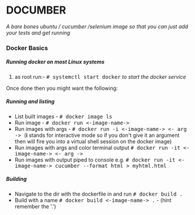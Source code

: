 
# DOCUMBER

*A bare bones ubuntu / cucumber /selenium image so that you can just add your tests and get running*

### Docker Basics

##### Running docker on most Linux systems

1. as root run:- <kbd># systemctl start docker</kbd> _to start the docker service_

Once done then you might want the following:

##### Running and listing  

- List built images - <kbd># docker image ls </kbd>
- Run image - <kbd># docker run <-image-name-> </kbd>
- Run images with args - <kbd># docker run -i <-image-name-> <- arg -> </kbd> (__i__ stands for interactive mode so if you don't give it an argument then will fire you into a virtual shell session on the docker image)
- Run images with args and color terminal output <kbd># docker run -it <-image-name-> <- arg -> </kbd>
- Run images with output piped to console e.g. <kbd># docker run -it <-image-name->  cucumber --format html > myhtml.html</kbd>

##### Building 

- Navigate to the dir with the dockerfile in and run <kbd># docker build .</kbd>
- Build with a name <kbd># docker build <-image-name-> .</kbd> - (hint remember the '.') 


